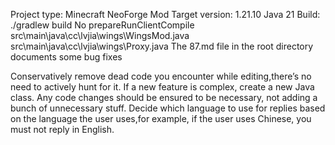 Project type: Minecraft NeoForge Mod
Target version: 1.21.10
Java 21
Build: ./gradlew build
No prepareRunClientCompile
src\main\java\cc\lvjia\wings\WingsMod.java
src\main\java\cc\lvjia\wings\Proxy.java
The 87.md file in the root directory documents some bug fixes

Conservatively remove dead code you encounter while editing,there’s no need to actively hunt for it. 
If a new feature is complex, create a new Java class. Any code changes should be ensured to be necessary, not adding a bunch of unnecessary stuff.
Decide which language to use for replies based on the language the user uses,for example, if the user uses Chinese, you must not reply in English.